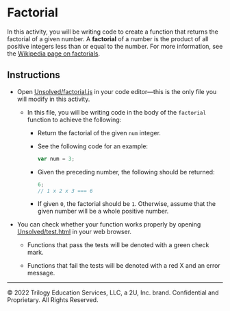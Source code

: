 # Factorial

In this activity, you will be writing code to create a function that returns the factorial of a given number. A **factorial** of a number is the product of all positive integers less than or equal to the number. For more information, see the [Wikipedia page on factorials](https://en.wikipedia.org/wiki/Factorial).

## Instructions

* Open [Unsolved/factorial.js](Unsolved/factorial.js) in your code editor&mdash;this is the only file you will modify in this activity.

  * In this file, you will be writing code in the body of the `factorial` function to achieve the following:

    * Return the factorial of the given `num` integer.

    * See the following code for an example:

      ```js
      var num = 3;
      ```

    * Given the preceding number, the following should be returned:

      ```js
      6;
      // 1 x 2 x 3 === 6
      ```

    * If given `0`, the factorial should be `1`. Otherwise, assume that the given number will be a whole positive number.

* You can check whether your function works properly by opening [Unsolved/test.html](Unsolved/test.html) in your web browser.

  * Functions that pass the tests will be denoted with a green check mark.

  * Functions that fail the tests will be denoted with a red X and an error message.

- - -

© 2022 Trilogy Education Services, LLC, a 2U, Inc. brand. Confidential and Proprietary. All Rights Reserved.
